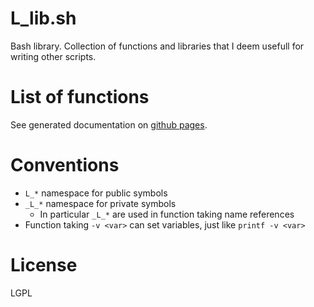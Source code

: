 # L_lib.sh

Bash library. Collection of functions and libraries that I deem usefull for writing other scripts.

# List of functions

See generated documentation on [github pages](https://kamilcuk.github.io/L_lib.sh).

# Conventions

- `L_*` namespace for public symbols
- `_L_*` namespace for private symbols
  - In particular `_L_*` are used in function taking name references
- Function taking `-v <var>` can set variables, just like `printf -v <var>`

# License

LGPL
